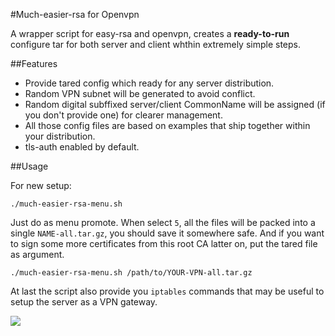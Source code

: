 #Much-easier-rsa for Openvpn

A wrapper script for easy-rsa and openvpn, creates a **ready-to-run** configure tar for both server and client whthin extremely simple steps.


##Features

 * Provide tared config which ready for any server distribution.
 * Random VPN subnet will be generated to avoid conflict.
 * Random digital subffixed server/client CommonName will be assigned (if you don't provide one) for clearer management.
 * All those config files are based on examples that ship together within your distribution.
 * tls-auth enabled by default. 

##Usage

For new setup:
```
./much-easier-rsa-menu.sh
```

Just do as menu promote. When select `5`, all the files will be packed into a single `NAME-all.tar.gz`, you should save it somewhere safe. 
And if you want to sign some more certificates from this root CA latter on, put the tared file as argument.

```
./much-easier-rsa-menu.sh /path/to/YOUR-VPN-all.tar.gz
```

At last the script also provide you `iptables` commands that may be useful to setup the server as a VPN gateway.


![](http://apt-blog.net/wp-content/uploads/2012/05/ovpn_menu.png)
